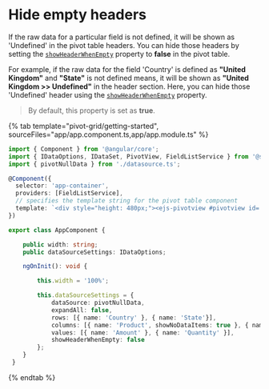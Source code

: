 # Hide empty headers

If the raw data for a particular field is not defined, it will be shown as 'Undefined' in the pivot table headers. You can hide those headers by setting the [`showHeaderWhenEmpty`](https://ej2.syncfusion.com/angular/documentation/api/pivotview/dataSourceSettingsModel/#showheaderwhenempty) property to **false** in the pivot table.

For example, if the raw data for the field 'Country' is defined as **"United Kingdom"** and **"State"** is not defined means, it will be shown as **"United Kingdom >> Undefined"** in the header section. Here, you can hide those 'Undefined' header using the [`showHeaderWhenEmpty`](https://ej2.syncfusion.com/angular/documentation/api/pivotview/dataSourceSettingsModel/#showheaderwhenempty) property.

> By default, this property is set as **true**.

{% tab template="pivot-grid/getting-started", sourceFiles="app/app.component.ts,app/app.module.ts" %}

```typescript
import { Component } from '@angular/core';
import { IDataOptions, IDataSet, PivotView, FieldListService } from '@syncfusion/ej2-angular-pivotview';
import { pivotNullData } from './datasource.ts';

@Component({
  selector: 'app-container',
  providers: [FieldListService],
  // specifies the template string for the pivot table component
  template: `<div style="height: 480px;"><ejs-pivotview #pivotview id='PivotView' height='350' [dataSourceSettings]=dataSourceSettings showFieldList='true' width=width></ejs-pivotview></div>`
})

export class AppComponent {

    public width: string;
    public dataSourceSettings: IDataOptions;

    ngOnInit(): void {

        this.width = '100%';

        this.dataSourceSettings = {
            dataSource: pivotNullData,
            expandAll: false,
            rows: [{ name: 'Country' }, { name: 'State'}],
            columns: [{ name: 'Product', showNoDataItems: true }, { name: 'Date' }],
            values: [{ name: 'Amount' }, { name: 'Quantity' }],
            showHeaderWhenEmpty: false
        };
    }
 }

```

{% endtab %}
